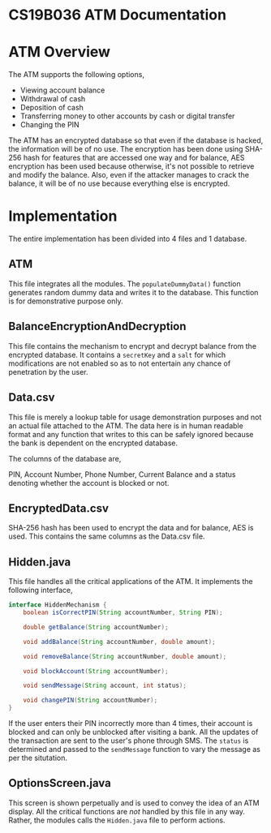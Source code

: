 # CS19B036 ATM Documentation

# ATM Overview

The ATM supports the following options,

- Viewing account balance
- Withdrawal of cash
- Deposition of cash
- Transferring money to other accounts by cash or digital transfer
- Changing the PIN

The ATM has an encrypted database so that even if the database is hacked, the information will be of no use. The encryption has been done using SHA-256 hash for features that are accessed one way and for balance, AES encryption has been used because otherwise, it's not possible to retrieve and modify the balance. Also, even if the attacker manages to crack the balance, it will be of no use because everything else is encrypted. 

# Implementation

The entire implementation has been divided into 4 files and 1 database.

## ATM

This file integrates all the modules. The `populateDummyData()`  function generates random dummy data and writes it to the database. This function is for demonstrative purpose only.

## BalanceEncryptionAndDecryption

This file contains the mechanism to encrypt and decrypt balance from the encrypted database. It contains a `secretKey` and a `salt` for which modifications are not enabled so as to not entertain any chance of penetration by the user. 

## Data.csv

This file is merely a lookup table for usage demonstration purposes and not an actual file attached to the ATM. The data here is in human readable format and any function that writes to this can be safely ignored because the bank is dependent on the encrypted database.

The columns of the database are,

PIN, Account Number, Phone Number, Current Balance and a status denoting whether the account is blocked or not.

## EncryptedData.csv

SHA-256 hash has been used to encrypt the data and for balance, AES is used. This contains the same columns as the Data.csv file.

## Hidden.java

This file handles all the critical applications of the ATM. It implements the following interface,

```java
interface HiddenMechanism {
    boolean isCorrectPIN(String accountNumber, String PIN);

    double getBalance(String accountNumber);

    void addBalance(String accountNumber, double amount);

    void removeBalance(String accountNumber, double amount);

    void blockAccount(String accountNumber);

    void sendMessage(String account, int status);

    void changePIN(String accountNumber);
}
```

If the user enters their PIN incorrectly more than 4 times, their account is blocked and can only be unblocked after visiting a bank. All the updates of the transaction are sent to the user's phone through SMS. The `status` is determined and passed to the `sendMessage` function to vary the message as per the situtation.

## OptionsScreen.java

This screen is shown perpetually and is used to convey the idea of an ATM display. All the critical functions are *not* handled by this file in any way. Rather, the modules calls the `Hidden.java` file to perform actions.
